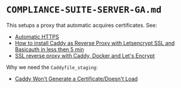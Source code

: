# `COMPLIANCE-SUITE-SERVER-GA.md`
This setups a proxy that automatic acquires certificates. See:

* [Automatic HTTPS](https://caddyserver.com/docs/automatic-https)
* [How to install Caddy as Reverse Proxy with Letsencrypt SSL and Basicauth in less then 5 min](https://github.com/Legedric/ptmagic/issues/69)
* [SSL reverse proxy with Caddy, Docker and Let's Encrypt](https://pdemro.com/ssl-reverse-proxy-with-caddy-docker-and-lets-encrypt/)

Why we need the `Caddyfile_staging`:

* [Caddy Won't Generate a Certificate/Doesn't Load](https://pdemro.com/caddy-wont-generate-certificate/)
